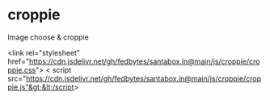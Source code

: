 # croppie
Image choose &amp; croppie

&lt;link rel="stylesheet" href="https://cdn.jsdelivr.net/gh/fedbytes/santabox.in@main/js/croppie/croppie.css"&gt;
&lt; script src="https://cdn.jsdelivr.net/gh/fedbytes/santabox.in@main/js/croppie/croppie.js"&gt;&lt;/script&gt;
